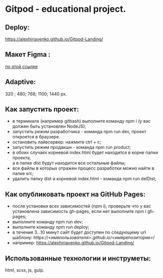# Gitpod - educational project.

## Deploy:

https://alexhiriavenko.github.io/Gitpod-Landing/

## Макет Figma :

[по этой ссылке](https://www.figma.com/design/qdqYUt3AYbMvDWZsWFVz0f/Gitpod?node-id=1-2&t=bPZPLRrQQzRqS9IY-0)

## Adaptive:

320 ; 480; 768; 1100; 1440 px.

## Как запустить проект:

- в терминале (например gitbash) выполните команду npm i (у вас должен быть установлен NodeJS);
- запустить режим разработчика - команда npm run dev, проект откроется в браузере.
- остановить лайвсервер: нажмите ctrl + c;
- запустить режим продакшн - команда npm run product;
- в обоих случаях корневой index.html будет находится в корне папки проекта, <br>
  а в папке dist будут находится все остальные файлы;
- все файлы в которых отражен процесс разработки можно найти в папке src;
- удалить папку dist и корневой index.html - команда npm run delDist;

## Как опубликовать проект на GitHub Pages:

- после установки всех зависимостей (npm i), проверьте что у вас установлена зависимость gh-pages, если нет выполните npm i gh-pages;
- выполните команду npm run dev;
- выполните команду npm run deploy;
- в течение 3...10 минут сайт будет доступен по следующему url шаблону: https://<имя*пользователя>.github.io/<имя*репозитория>/
- например: https://alexhiriavenko.github.io/Gitpod-Landing/

## Использованные технологии и инструметы:

html, scss, js, gulp.
